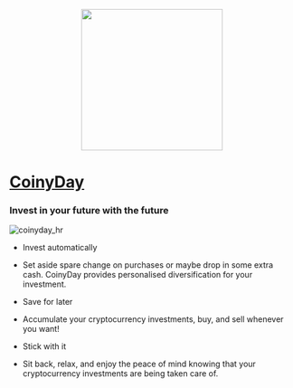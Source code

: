 <p align="center">
  <img src="https://i.imgur.com/DplxWak.png" width="250" height="250">
</p>

# [CoinyDay](http://www.coinyday.com)
### Invest in your future with the future

![coinyday_hr](https://pbs.twimg.com/media/DrDq23OUUAACoy5.png:large)

* Invest automatically
- Set aside spare change on purchases or maybe drop in some extra cash. CoinyDay provides personalised diversification for your investment.
* Save for later
- Accumulate your cryptocurrency investments, buy, and sell whenever you want!
* Stick with it
- Sit back, relax, and enjoy the peace of mind knowing that your cryptocurrency investments are being taken care of.
